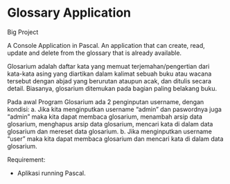 # Glossary Application

Big Project 

A Console Application in Pascal. An application that can create, read, update and delete from the glossary that is already available.

Glosarium adalah daftar kata yang memuat terjemahan/pengertian dari kata-kata asing yang diartikan dalam kalimat sebuah buku atau wacana tersebut dengan abjad yang berurutan ataupun acak, dan ditulis secara detail. Biasanya, glosarium ditemukan pada bagian paling belakang buku.

Pada awal Program Glosarium ada 2 penginputan username, dengan kondisi:
a.	Jika kita menginputkan username “admin” dan paswordnya juga “admin” maka kita dapat membaca glosarium, menambah arsip data glosarium, menghapus arsip data glosarium, mencari kata di dalam data glosarium dan mereset data glosarium.
b.	Jika menginputkan username “user” maka kita dapat membaca glosarium dan mencari kata di dalam data glosarium.

Requirement:
- Aplikasi running Pascal.
